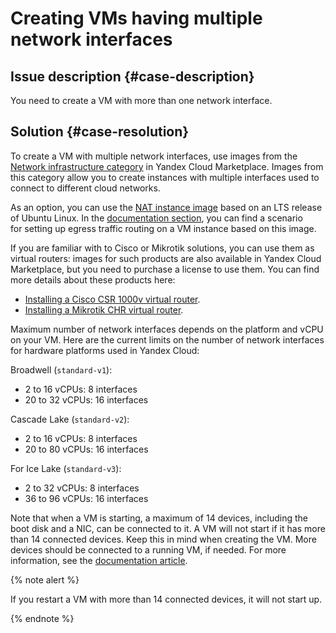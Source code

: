 # Creating VMs having multiple network interfaces

## Issue description {#case-description}
You need to create a VM with more than one network interface.

## Solution {#case-resolution}
To create a VM with multiple network interfaces, use images from the [Network infrastructure category](https://cloud.yandex.ru/marketplace?categories=network) in Yandex Cloud Marketplace. Images from this category allow you to create instances with multiple interfaces used to connect to different cloud networks.

As an option, you can use the [NAT instance image](https://cloud.yandex.ru/marketplace/products/yc/nat-instance-ubuntu-18-04-lts) based on an LTS release of Ubuntu Linux. In the [documentation section](../../../tutorials/routing/nat-instance/index.md), you can find a scenario for setting up egress traffic routing on a VM instance based on this image.

If you are familiar with to Cisco or Mikrotik solutions, you can use them as virtual routers: images for such products are also available in Yandex Cloud Marketplace, but you need to purchase a license to use them.
You can find more details about these products here:
- [Installing a Cisco CSR 1000v virtual router](../../../vpc/tutorials/cisco.md).
- [Installing a Mikrotik CHR virtual router](../../../vpc/tutorials/mikrotik.md).

Maximum number of network interfaces depends on the platform and vCPU on your VM.
Here are the current limits on the number of network interfaces for hardware platforms used in Yandex Cloud:

Broadwell (`standard-v1`):
- 2 to 16 vCPUs: 8 interfaces
- 20 to 32 vCPUs: 16 interfaces

Cascade Lake (`standard-v2`):
- 2 to 16 vCPUs: 8 interfaces
- 20 to 80 vCPUs: 16 interfaces

For Ice Lake (`standard-v3`):
- 2 to 32 vCPUs: 8 interfaces 
- 36 to 96 vCPUs: 16 interfaces

Note that when a VM is starting, a maximum of 14 devices, including the boot disk and a NIC, can be connected to it. A VM will not start if it has more than 14 connected devices. Keep this in mind when creating the VM. More devices should be connected to a running VM, if needed.
For more information, see the [documentation article](../../../compute/concepts/limits.md#compute-limits-vm).

{% note alert %}

If you restart a VM with more than 14 connected devices, it will not start up.

{% endnote %}
